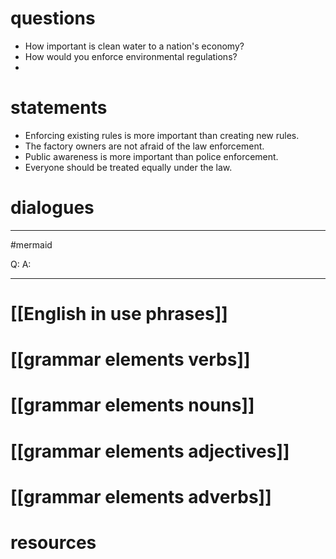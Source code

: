 # questions
- How important is clean water to a nation's economy?
- How would you enforce environmental regulations?
- 

# statements
- Enforcing existing rules is more important than creating new rules.
- The factory owners are not afraid of the law enforcement.
- Public awareness is more important than police enforcement.
- Everyone should be treated equally under the law.


# dialogues
---
#mermaid 

Q: 
A: 

---

# [[English in use phrases]]

# [[grammar elements verbs]]

# [[grammar elements nouns]]

# [[grammar elements adjectives]]

# [[grammar elements adverbs]]

# resources
